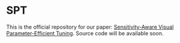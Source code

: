 # SPT
This is the official repository for our paper: [Sensitivity-Aware Visual Parameter-Efficient Tuning](https://arxiv.org/abs/2303.08566). Source code will be available soon.
